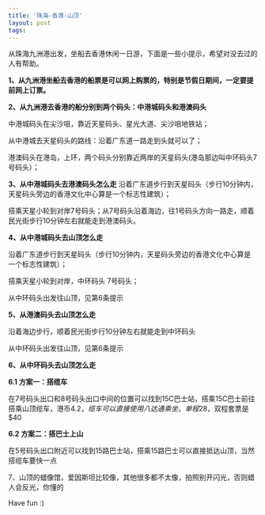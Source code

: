 ```yaml
---
title: '珠海-香港-山顶'
layout: post
tags:
---
```


从珠海九洲港出发，坐船去香港休闲一日游，下面是一些小提示，希望对没去过的人有帮助。

**1、从九洲港坐船去香港的船票是可以网上购票的，特别是节假日期间，一定要提前网上订票。**  


**2、从九洲港去香港的船分别到两个码头：中港城码头和港澳码头**  

中港城码头在尖沙咀，靠近天星码头、星光大道、尖沙咀地铁站；  

从中港城去天星码头的路线：沿着广东道一路走到头就可以了；  

港澳码头在港岛，上环，两个码头分别靠近两岸的天星码头(港岛那边叫中环码头7号码头）；  


**3、从中港城码头去港澳码头怎么走**
沿着广东道步行到天星码头（步行10分钟内，天星码头旁边的香港文化中心算是一个标志性建筑）；  

搭乘天星小轮到对岸7号码头；从7号码头沿着海边，往1号码头方向一路走，顺着民光街步行10分钟左右就能走到港澳码头。

**4、从中港城码头去山顶怎么走**  

沿着广东道步行到天星码头（步行10分钟内，天星码头旁边的香港文化中心算是一个标志性建筑）；  

搭乘天星小轮到对岸，中环码头 7号码头；  

从中环码头出发往山顶，见第6条提示

**5、从港澳码头去山顶怎么走**  

沿着海边步行，顺着民光街步行10分钟左右就能走到中环码头  

从中环码头出发往山顶，见第6条提示

**6、从中环码头去山顶怎么走**  

**6.1 方案一：搭缆车**  

在7号码头出口和8号码头出口中间的位置可以找到15C巴士站，搭乘15C巴士前往搭乘山顶缆车，港币$4.2，缆车可以直接使用八达通乘坐，单程$28，双程套票是$40  

**6.2 方案二：搭巴士上山**  

在5号码头出口附近可以找到15路巴士站，搭乘15路巴士可以直接抵达山顶，当然搭缆车要快一点  


7、山顶的蜡像馆，爱因斯坦比较像，其他很多都不太像，拍照别开闪光，否则蜡人会反光，你懂的  


Have fun :)